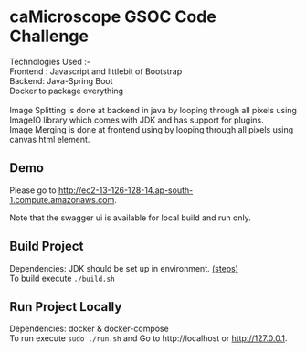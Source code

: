 # caMicroscope GSOC Code Challenge

Technologies Used :- <br>
Frontend : Javascript and littlebit of Bootstrap <br>
Backend: Java-Spring Boot <br>
Docker to package everything <br>
<br>
Image Splitting is done at backend in java by looping through all pixels using ImageIO library which comes with JDK and has support for plugins.<br>
Image Merging is done at frontend using by looping through all pixels using canvas html element.
 
## Demo

Please go to http://ec2-13-126-128-14.ap-south-1.compute.amazonaws.com. <br>

Note that the swagger ui is available for local build and run only.

## Build Project

Dependencies: JDK should be set up in environment. [(steps)](https://blog.knoldus.com/installing-latest-oracle-jdk-on-linux-ec2-instance-centos/)<br>
To build execute ```./build.sh```
## Run Project Locally

Dependencies: docker & docker-compose<br>
To run execute ```sudo ./run.sh```  and Go to http://localhost or http://127.0.0.1.

